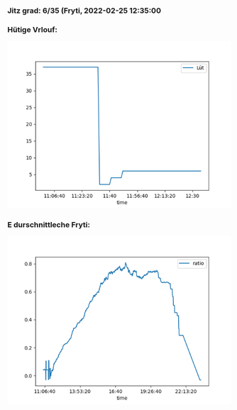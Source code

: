 ### Jitz grad: 6/35 (Fryti, 2022-02-25 12:35:00

### Hütige Vrlouf:
![Graph](Today.png)

### E durschnittleche Fryti:
![Graph](Fryti.png)